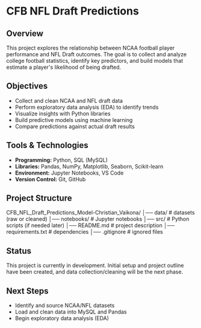 # CFB NFL Draft Predictions

## Overview
This project explores the relationship between NCAA football player performance and NFL Draft outcomes. The goal is to collect and analyze college football statistics, identify key predictors, and build models that estimate a player's likelihood of being drafted.

## Objectives
- Collect and clean NCAA and NFL draft data
- Perform exploratory data analysis (EDA) to identify trends
- Visualize insights with Python libraries
- Build predictive models using machine learning
- Compare predictions against actual draft results

## Tools & Technologies
- **Programming:** Python, SQL (MySQL)  
- **Libraries:** Pandas, NumPy, Matplotlib, Seaborn, Scikit-learn  
- **Environment:** Jupyter Notebooks, VS Code  
- **Version Control:** Git, GitHub  

## Project Structure
CFB_NFL_Draft_Predictions_Model-Christian_Vaikona/
│── data/ # datasets (raw or cleaned)
│── notebooks/ # Jupyter notebooks
│── src/ # Python scripts (if needed later)
│── README.md # project description
│── requirements.txt # dependencies
│── .gitignore # ignored files


## Status
This project is currently in development. Initial setup and project outline have been created, and data collection/cleaning will be the next phase.

## Next Steps
- Identify and source NCAA/NFL datasets  
- Load and clean data into MySQL and Pandas  
- Begin exploratory data analysis (EDA)  
